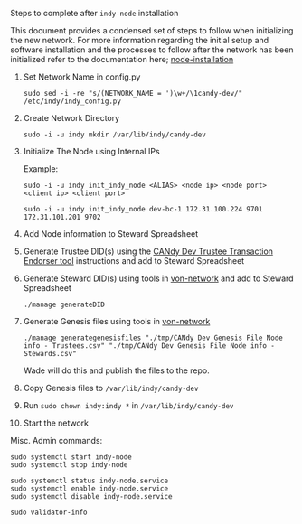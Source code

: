Steps to complete after `indy-node` installation

This document provides a condensed set of steps to follow when initializing the new network.  For more information regarding the initial setup and software installation and the processes to follow after the network has been initialized refer to the documentation here; [node-installation](../../doc/node-installation)

1. Set Network Name in config.py

    `sudo sed -i -re "s/(NETWORK_NAME = ')\w+/\1candy-dev/" /etc/indy/indy_config.py`

2. Create Network Directory

    `sudo -i -u indy mkdir /var/lib/indy/candy-dev`

3. Initialize The Node using Internal IPs

    Example:

    `sudo -i -u indy init_indy_node <ALIAS> <node ip> <node port> <client ip> <client port>`

    `sudo -i -u indy init_indy_node dev-bc-1 172.31.100.224 9701 172.31.101.201 9702`

4. Add Node information to Steward Spreadsheet

5. Generate Trustee DID(s) using the [CANdy Dev Trustee Transaction Endorser tool](https://docs.google.com/document/d/1cEOicdXGLfQsCinmAq0Dp19Gh7XXLT_0ImZypm8cV1U/edit#heading=h.hrwyfidyppgk) instructions and add to Steward Spreadsheet

6. Generate Steward DID(s) using tools in [von-network](https://github.com/bcgov/von-network) and add to Steward Spreadsheet

    `./manage generateDID`

7. Generate Genesis files using tools in [von-network](https://github.com/bcgov/von-network)

    `./manage generategenesisfiles "./tmp/CANdy Dev Genesis File Node info - Trustees.csv" "./tmp/CANdy Dev Genesis File Node info - Stewards.csv"`
    
    Wade will do this and publish the files to the repo.

8. Copy Genesis files to `/var/lib/indy/candy-dev`

9. Run `sudo chown indy:indy *` in `/var/lib/indy/candy-dev`

10. Start the network

Misc. Admin commands:
```
sudo systemctl start indy-node
sudo systemctl stop indy-node

sudo systemctl status indy-node.service
sudo systemctl enable indy-node.service
sudo systemctl disable indy-node.service

sudo validator-info
```